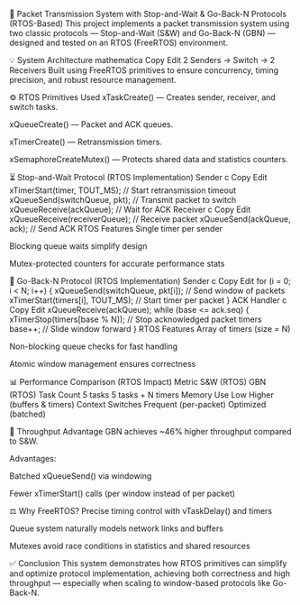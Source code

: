 📡 Packet Transmission System with Stop-and-Wait & Go-Back-N Protocols (RTOS-Based)
This project implements a packet transmission system using two classic protocols — Stop-and-Wait (S&W) and Go-Back-N (GBN) — designed and tested on an RTOS (FreeRTOS) environment.

💡 System Architecture
mathematica
Copy
Edit
2 Senders → Switch → 2 Receivers
Built using FreeRTOS primitives to ensure concurrency, timing precision, and robust resource management.

⚙️ RTOS Primitives Used
xTaskCreate() — Creates sender, receiver, and switch tasks.

xQueueCreate() — Packet and ACK queues.

xTimerCreate() — Retransmission timers.

xSemaphoreCreateMutex() — Protects shared data and statistics counters.

⏳ Stop-and-Wait Protocol (RTOS Implementation)
Sender
c
Copy
Edit
xTimerStart(timer, TOUT_MS);         // Start retransmission timeout
xQueueSend(switchQueue, pkt);        // Transmit packet to switch
xQueueReceive(ackQueue);             // Wait for ACK
Receiver
c
Copy
Edit
xQueueReceive(receiverQueue);        // Receive packet
xQueueSend(ackQueue, ack);           // Send ACK
RTOS Features
Single timer per sender

Blocking queue waits simplify design

Mutex-protected counters for accurate performance stats

🔄 Go-Back-N Protocol (RTOS Implementation)
Sender
c
Copy
Edit
for (i = 0; i < N; i++) {
    xQueueSend(switchQueue, pkt[i]);    // Send window of packets
    xTimerStart(timers[i], TOUT_MS);    // Start timer per packet
}
ACK Handler
c
Copy
Edit
xQueueReceive(ackQueue);
while (base <= ack.seq) {
    xTimerStop(timers[base % N]);       // Stop acknowledged packet timers
    base++;                             // Slide window forward
}
RTOS Features
Array of timers (size = N)

Non-blocking queue checks for fast handling

Atomic window management ensures correctness

📊 Performance Comparison (RTOS Impact)
Metric	S&W (RTOS)	GBN (RTOS)
Task Count	5 tasks	5 tasks + N timers
Memory Use	Low	Higher (buffers & timers)
Context Switches	Frequent (per-packet)	Optimized (batched)

🚀 Throughput Advantage
GBN achieves ~46% higher throughput compared to S&W.

Advantages:

Batched xQueueSend() via windowing

Fewer xTimerStart() calls (per window instead of per packet)

⚖️ Why FreeRTOS?
Precise timing control with vTaskDelay() and timers

Queue system naturally models network links and buffers

Mutexes avoid race conditions in statistics and shared resources

✅ Conclusion
This system demonstrates how RTOS primitives can simplify and optimize protocol implementation, achieving both correctness and high throughput — especially when scaling to window-based protocols like Go-Back-N.

